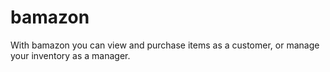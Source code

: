 # bamazon
With bamazon you can view and purchase items as a customer, or manage your inventory as a manager.
